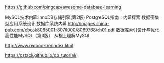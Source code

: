 https://github.com/pingcap/awesome-database-learning

MySQL技术内幕:InnoDB存储引擎(第2版)
PostgreSQL指南：内幕探索
数据密集型应用系统设计
数据库系统内幕 http://images.china-pub.com/ebook8065001-8070000/8069768/ch01.pdf
数据库索引设计与优化
高性能MySQL（第3版）
从根上理解MySQL

http://www.redbook.io/index.html

https://cstack.github.io/db_tutorial/